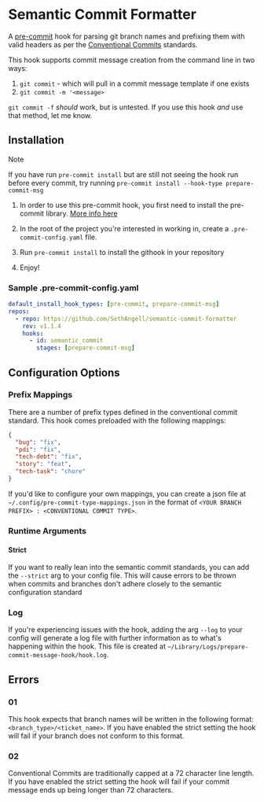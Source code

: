 # Semantic Commit Formatter

A [pre-commit](https://pre-commit.com) hook for parsing git branch names and prefixing them with valid headers as per the [Conventional Commits](https://www.conventionalcommits.org/en/v1.0.0/) standards.

This hook supports commit message creation from the command line in two ways:

1. `git commit` - which will pull in a commit message template if one exists
2. `git commit -m '<message>`

`git commit -f` _should_ work, but is untested. If you use this hook _and_ use that method, let me know.

## Installation

> [!NOTE]
> If you have run `pre-commit install` but are still not seeing the hook run before every commit, try running `pre-commit install --hook-type prepare-commit-msg`

1. In order to use this pre-commit hook, you first need to install the pre-commit library. [More info here](https://pre-commit.com/#installation)

2. In the root of the project you're interested in working in, create a `.pre-commit-config.yaml` file.

3. Run `pre-commit install` to install the githook in your repository

4. Enjoy!

### Sample .pre-commit-config.yaml

```yaml
default_install_hook_types: [pre-commit, prepare-commit-msg]
repos:
  - repo: https://github.com/SethAngell/semantic-commit-formatter
    rev: v1.1.4
    hooks:
      - id: semantic_commit
        stages: [prepare-commit-msg]
```

## Configuration Options

### Prefix Mappings

There are a number of prefix types defined in the conventional commit standard. This hook comes preloaded with the following mappings:

```json
{
  "bug": "fix",
  "pdi": "fix",
  "tech-debt": "fix",
  "story": "feat",
  "tech-task": "chore"
}
```

If you'd like to configure your own mappings, you can create a json file at `~/.config/pre-commit-type-mappings.json` in the format of `<YOUR BRANCH PREFIX> : <CONVENTIONAL COMMIT TYPE>`.

### Runtime Arguments

#### Strict

If you want to really lean into the semantic commit standards, you can add the `--strict` arg to your config file. This will cause errors to be thrown when commits and branches don't adhere closely to the semantic configuration standard

### Log

If you're experiencing issues with the hook, adding the arg `--log` to your config will generate a log file with further information as to what's happening within the hook. This file is created at `~/Library/Logs/prepare-commit-message-hook/hook.log`.

## Errors

### 01

This hook expects that branch names will be written in the following format: `<branch_type>/<ticket_name>`. If you have enabled the strict setting the hook will fail if your branch does not conform to this format.

### 02

Conventional Commits are traditionally capped at a 72 character line length. If you have enabled the strict setting the hook will fail if your commit message ends up being longer than 72 characters.
